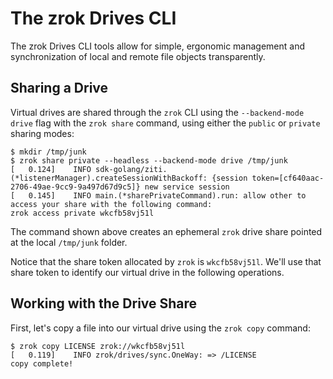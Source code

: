 # The zrok Drives CLI

The zrok Drives CLI tools allow for simple, ergonomic management and synchronization of local and remote file objects transparently.

## Sharing a Drive

Virtual drives are shared through the `zrok` CLI using the `--backend-mode drive` flag with the `zrok share` command, using either the `public` or `private` sharing modes:

```
$ mkdir /tmp/junk
$ zrok share private --headless --backend-mode drive /tmp/junk
[   0.124]    INFO sdk-golang/ziti.(*listenerManager).createSessionWithBackoff: {session token=[cf640aac-2706-49ae-9cc9-9a497d67d9c5]} new service session
[   0.145]    INFO main.(*sharePrivateCommand).run: allow other to access your share with the following command:
zrok access private wkcfb58vj51l
```

The command shown above creates an ephemeral `zrok` drive share pointed at the local `/tmp/junk` folder.

Notice that the share token allocated by `zrok` is `wkcfb58vj51l`. We'll use that share token to identify our virtual drive in the following operations.

## Working with the Drive Share

First, let's copy a file into our virtual drive using the `zrok copy` command:

```
$ zrok copy LICENSE zrok://wkcfb58vj51l
[   0.119]    INFO zrok/drives/sync.OneWay: => /LICENSE
copy complete!
```


